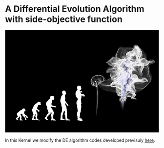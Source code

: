 # A Differential Evolution Algorithm with side-objective function

<p align="center">
  <img width="700" src="assets/download.jpg" >
</p>

In this Kernel we modify the DE algorithm codes developed previsuly [here](https://pablormier.github.io/2017/09/05/a-tutorial-on-differential-evolution-with-python/#). 
